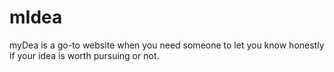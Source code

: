 # mIdea

myDea  is a go-to website when you need someone to let you know honestly if your idea is worth pursuing or not.
